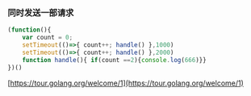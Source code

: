 ### 同时发送一部请求

```js
(function(){
	var count = 0;
	setTimeout(()=>{ count++; handle() },1000)
	setTimeout(()=>{ count++; handle() },2000)
	function handle(){ if(count ==2){console.log(666)}}
})()
```


[https://tour.golang.org/welcome/1](https://tour.golang.org/welcome/1)

